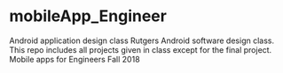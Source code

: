# mobileApp_Engineer
Android application design class
Rutgers Android software design class. This repo includes all projects given in class except for the final project. Mobile apps for Engineers Fall 2018
